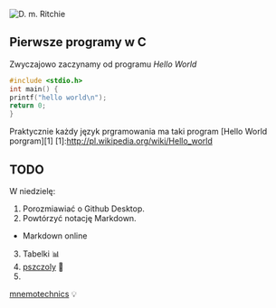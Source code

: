 ![D. m. Ritchie](http://upload.wikimedia.org/wikipedia/commons/c/c6/Dennis_MacAlistair_Ritchie.jpg)
## Pierwsze programy w C

Zwyczajowo zaczynamy od programu
*Hello World*
```c
#include <stdio.h>
int main() {
printf("hello world\n");
return 0;
}
```
 Praktycznie każdy język prgramowania ma taki program [Hello World porgram][1]
[1]:http://pl.wikipedia.org/wiki/Hello_world 

## TODO

W niedzielę:

1. Porozmiawiać o Github Desktop.
2. Powtórzyć notację Markdown.
  - Markdown online
3. Tabelki :bar_chart:
4. [pszczoly](http://jsbin.com/gidaz/1/) :honeybee:
5. 
 [mnemotechnics](https://github.com/monduls/technologie/blob/master/podstronka.md) :bulb:
